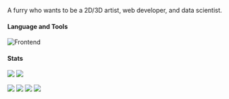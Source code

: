 A furry who wants to be a 2D/3D artist, web developer, and data scientist.

#### Language and Tools
![Frontend](https://skillicons.dev/icons?i=html,css,js,ts,tailwind,react,nextjs,threejs,nodejs,php,laravel,supabase,postgres,mysql,cpp,cs,python,blender,figma&size=30)

#### Stats
<p align="left">
  <img src="https://github-readme-stats.vercel.app/api?username=raion271&theme=blueberry&count_private=true&hide_border=true&line_height=20" />
  <img src="https://github-readme-stats.vercel.app/api/top-langs/?username=raion271&layout=compact&theme=blueberry&count_private=true&hide_border=true" />
</p>

<p align="left">
  <img src="https://api.statusbadges.me/badge/status/725970505013919784?simple=true" />
  <img src="https://api.statusbadges.me/badge/playing/725970505013919784" />
  <img src="https://api.statusbadges.me/badge/vscode/725970505013919784" />
  <a href="https://api.statusbadges.me/openspotify/725970505013919784">
    <img src="https://api.statusbadges.me/badge/spotify/725970505013919784" />
  </a>
</p>
